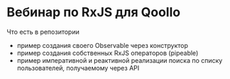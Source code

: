 # Вебинар по RxJS для Qoollo

Что есть в репозитории
- пример создания своего Observable через конструктор
- пример создания собственных RxJS операторов (pipeable)
- пример императивной и реактивной реализации поиска по списку пользователей, получаемому через API
